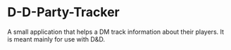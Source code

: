 # D-D-Party-Tracker
A small application that helps a DM track information about their players. It is meant mainly for use with D&amp;D.

